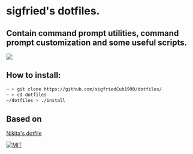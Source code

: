# sigfried's dotfiles. 

## Contain command prompt utilities, command prompt customization and some useful scripts.
![](https://i.imgur.com/0431KrD.png)

## How to install:
```bash
~ > git clone https://github.com/sigfriedCub1990/dotfiles/
~ > cd dotfiles
~/dotfiles > ./install
```

## Based on
[Nikita's dotfile](https://github.com/nikitavoloboev/dotfiles)

[![MIT](https://img.shields.io/badge/license-MIT-0a0a0a.svg?style=flat&colorA=0a0a0a)](LICENSE)

